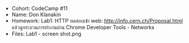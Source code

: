 - Cohort: CodeCamp #11
- Name: Don Klanakin
- Homework:
      Lab1: HTTP
         ทดสอบเข้า web: http://info.cern.ch/Proposal.html
         แล้วดูกระบวนการทำงานผ่าน Chrome Developer Tools - Networks
- Files:
      Lab1 - screen shot.png